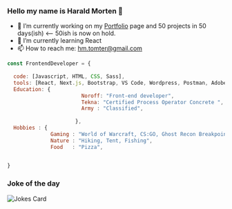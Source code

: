 ### Hello my name is Harald Morten 👋

- 🔭 I’m currently working on my [Portfolio](https://www.morten-tomter.dev) page and 50 projects in 50 days(ish) <-- 50ish is now on hold.
- 🌱 I’m currently learning React
- 📫 How to reach me: hm.tomter@gmail.com





```javascript
const FrontendDeveloper = {
  
  code: [Javascript, HTML, CSS, Sass],
  tools: [React, Next.js, Bootstrap, VS Code, Wordpress, Postman, Adobe XD]
  Education: {
                        Noroff: "Front-end developer",
                        Tekna: "Certified Process Operator Concrete ",
                        Army : "Classified",
                       
                      },
  Hobbies : {
              Gaming : "World of Warcraft, CS:GO, Ghost Recon Breakpoint, Resident Evil",
              Nature : "Hiking, Tent, Fishing",
              Food   : "Pizza",
              

}
```



### Joke of the day
<img src="https://readme-jokes.vercel.app/api?hideBorder&theme=cobalt&qColor=%23944bcc&aColor=%23bbdb51" alt="Jokes Card" />
